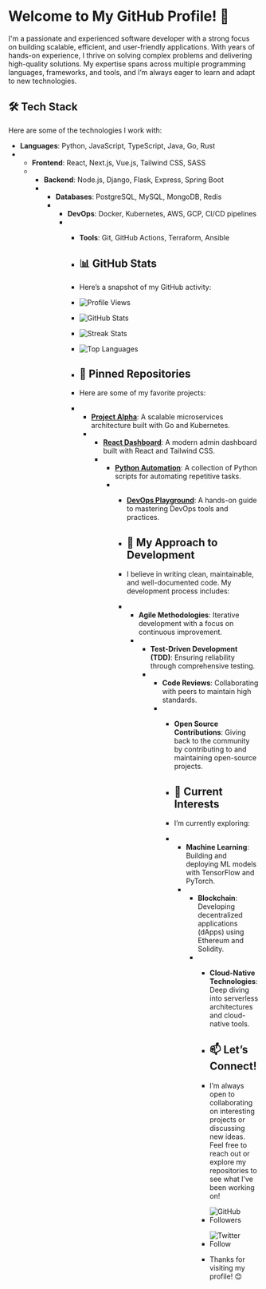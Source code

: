 # Welcome to My GitHub Profile! 👋  

I'm a passionate and experienced software developer with a strong focus on building scalable, efficient, and user-friendly applications. With years of hands-on experience, I thrive on solving complex problems and delivering high-quality solutions. My expertise spans across multiple programming languages, frameworks, and tools, and I’m always eager to learn and adapt to new technologies.  

## 🛠️ Tech Stack  
Here are some of the technologies I work with:  
- **Languages**: Python, JavaScript, TypeScript, Java, Go, Rust
- - **Frontend**: React, Next.js, Vue.js, Tailwind CSS, SASS
  - - **Backend**: Node.js, Django, Flask, Express, Spring Boot
    - - **Databases**: PostgreSQL, MySQL, MongoDB, Redis
      - - **DevOps**: Docker, Kubernetes, AWS, GCP, CI/CD pipelines
        - - **Tools**: Git, GitHub Actions, Terraform, Ansible
         
          - ## 📊 GitHub Stats
          - Here’s a snapshot of my GitHub activity:
         
          - ![Profile Views](https://komarev.com/ghpvc/?username=FlemingNatalieHenry&color=blue)
          - ![GitHub Stats](https://github-readme-stats.vercel.app/api?username=FlemingNatalieHenry&show_icons=true&theme=radical)
          - ![Streak Stats](https://github-readme-streak-stats.herokuapp.com/?user=FlemingNatalieHenry&theme=radical)
          - ![Top Languages](https://github-readme-stats.vercel.app/api/top-langs/?username=FlemingNatalieHenry&layout=compact&theme=radical)
         
          - ## 🌟 Pinned Repositories
          - Here are some of my favorite projects:
          - - **[Project Alpha](https://github.com/FlemingNatalieHenry/project-alpha)**: A scalable microservices architecture built with Go and Kubernetes.
            - - **[React Dashboard](https://github.com/FlemingNatalieHenry/react-dashboard)**: A modern admin dashboard built with React and Tailwind CSS.
              - - **[Python Automation](https://github.com/FlemingNatalieHenry/python-automation)**: A collection of Python scripts for automating repetitive tasks.
                - - **[DevOps Playground](https://github.com/FlemingNatalieHenry/devops-playground)**: A hands-on guide to mastering DevOps tools and practices.
                 
                  - ## 🚀 My Approach to Development
                  - I believe in writing clean, maintainable, and well-documented code. My development process includes:
                  - - **Agile Methodologies**: Iterative development with a focus on continuous improvement.
                    - - **Test-Driven Development (TDD)**: Ensuring reliability through comprehensive testing.
                      - - **Code Reviews**: Collaborating with peers to maintain high standards.
                        - - **Open Source Contributions**: Giving back to the community by contributing to and maintaining open-source projects.
                         
                          - ## 🌱 Current Interests
                          - I’m currently exploring:
                          - - **Machine Learning**: Building and deploying ML models with TensorFlow and PyTorch.
                            - - **Blockchain**: Developing decentralized applications (dApps) using Ethereum and Solidity.
                              - - **Cloud-Native Technologies**: Deep diving into serverless architectures and cloud-native tools.
                               
                                - ## 📫 Let’s Connect!
                                - I’m always open to collaborating on interesting projects or discussing new ideas. Feel free to reach out or explore my repositories to see what I’ve been working on!
                               
                                - ![GitHub Followers](https://img.shields.io/github/followers/FlemingNatalieHenry?label=Follow&style=social)
                                - ![Twitter Follow](https://img.shields.io/twitter/follow/FlemingNatalieH?label=Follow&style=social)
                               
                                - Thanks for visiting my profile! 😊
